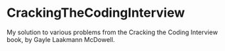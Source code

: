 CrackingTheCodingInterview
==========================

My solution to various problems from the Cracking the Coding Interview book, by Gayle Laakmann McDowell.
